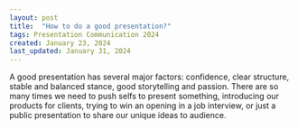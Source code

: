 ```yaml
---
layout: post
title:  "How to do a good presentation?"
tags: Presentation Communication 2024
created: January 23, 2024
last_updated: January 31, 2024
---
```

A good presentation has several major factors: confidence, clear structure,  stable and balanced stance, good storytelling and passion. There are so many times we need to push selfs to present something,  introducing our products for clients,  trying to win an opening in a job interview,  or just a public presentation to share our unique ideas to audience.

